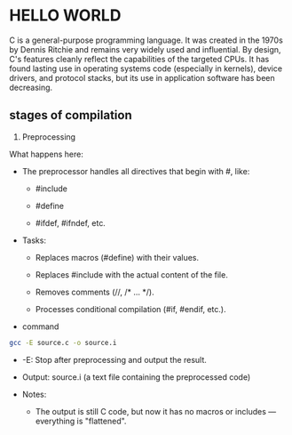 # HELLO WORLD

C is a general-purpose programming language.
It was created in the 1970s by Dennis Ritchie and remains very widely used and influential.
By design, C's features cleanly reflect the capabilities of the targeted CPUs.
It has found lasting use in operating systems code (especially in kernels), device drivers, and protocol stacks, but its use in application software has been decreasing.

## stages of compilation

1. Preprocessing

What happens here:

+ The preprocessor handles all directives that begin with #, like:

  + #include

  + #define

  + #ifdef, #ifndef, etc.

+ Tasks:

  + Replaces macros (#define) with their values.

  + Replaces #include <file> with the actual content of the file.

  + Removes comments (//, /* ... */).

  + Processes conditional compilation (#if, #endif, etc.).

+ command

```bash
gcc -E source.c -o source.i
```

  + -E: Stop after preprocessing and output the result.

  + Output: source.i (a text file containing the preprocessed code)

+ Notes:

  + The output is still C code, but now it has no macros or includes — everything is "flattened".
